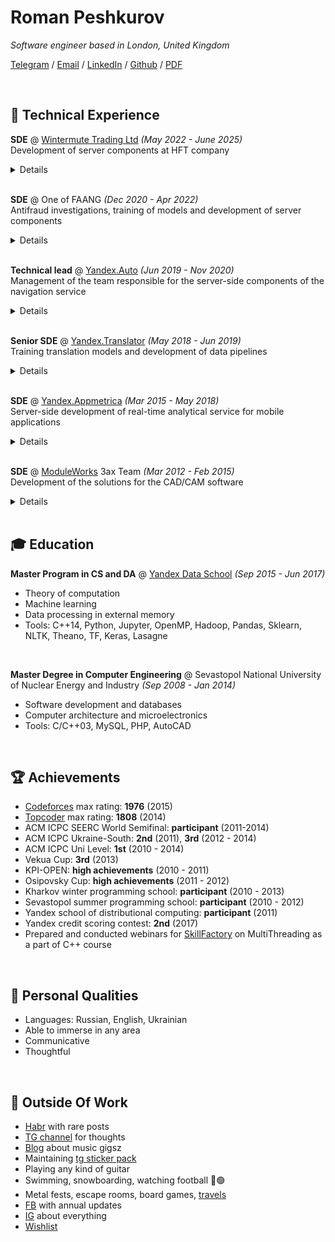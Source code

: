 # Roman Peshkurov

_Software engineer based in London, United Kingdom_ <br>

[Telegram](https://t.me/blazerer) / [Email](mailto:roman.peshkurov@gmail.com) / [LinkedIn](https://www.linkedin.com/in/blazerer) / [Github](https://github.com/blazerer) / [PDF](RomanPeshkurov.pdf) 

<br>

## 💾 Technical Experience
**SDE** @ [Wintermute Trading Ltd](https://www.wintermute.com/) _(May 2022 - June 2025)_ <br>
Development of server components at HFT company
<details align="justify">
 <summary>Details</summary>
 <ul>
  <li>Development of pricing- and accounting- components, which are used for every crypto exchange </li>
  <li>Predictive models implementation, optimisation and delivery to production. Tangibly affected P&L</li>
  <li>Market data integrations with several crypto exchanges</li>
  <li>Participated in regular on call shifts, conducted analysis of anomalies and took part in the interviewing process</li>
  <li>Tools: C++, Python, PostgreSQL, Internal tools</li>
 </ul>
</details>
<br>

**SDE** @ One of FAANG _(Dec 2020 - Apr 2022)_ <br>
Antifraud investigations, training of models and development of server components
<details align="justify">
 <summary>Details</summary>
 <ul>
  <li>Worked in the antifraud field, so can't share many details</li>
  <li>Trained models in ambiguous area</li>
  <li>Developed data pipelines and implemented business logic around them</li>
  <li>Performed anomalies investigations </li>
  <li>Managed bootcampers and interns, conducted interviews </li>
  <li>Tools: Python, Internal ML libraries, Hive/Spark, MySQL, HG, Internal tools</li>
 </ul>
</details>
<br>

**Technical lead** @ [Yandex.Auto](https://auto.yandex/promo) _(Jun 2019 - Nov 2020)_ <br>
Management of the team responsible for the server-side components of the navigation service
<details align="justify">
 <summary>Details</summary>
 <ul>
  <li>Designed and developed server-side applications for the integrations of our service with partners (eg. Remote-Access-To-Car)</li>
  <li>Introduced dashboards and metrics recalculation processes</li>
  <li>Leaded development of push-service for proprietary devices</li>
  <li>Developed Logs-On-Demand system for our devices</li>
  <li>Participated in interviewing, onboarding, mentorship, project management routines of the team</li>
  <li>Tools: C++14, PostgreSQL, PlantUML, Java, Yandex-tools</li>
</ul>
 <i>
 <br>
 <b>Remote-Access-To-Car Demonstration</b><br>
 We integrated our navigation app with the telematics system, so that allowed our customers to have access to car's features (ignition, locks, etc.) via app.
 Was responsible for the design and development of server components via management of the team of 4 developers.<br>
 Here you can see <a href="https://vc.ru/transport/84796-foto-prototip-yandeks-avto-kotoraya-umeet-udalenno-upravlyat-mashinoy-i-sledit-za-ee-sostoyaniem">post</a> about presentation from the conference with a part about our project:
</i>
 <br>
 <br>
 <div class="video-container">
 <iframe src="https://www.youtube.com/embed/28R7JjUjjGY?start=2560" title="YouTube video player" frameborder="0" allow="accelerometer; autoplay; clipboard-write; encrypted-media; gyroscope; picture-in-picture" allowfullscreen class="video"></iframe>
 </div>

</details>
<br>

**Senior SDE** @ [Yandex.Translator](https://translate.yandex.com/) _(May 2018 - Jun 2019)_ <br>
Training translation models and development of data pipelines
<details align="justify">
 <summary>Details</summary>
 <ul>
  <li>Designed and developed end-to-end data aggregation pipeline: from application on device to table into the MR-storage</li>
  <li>Improved translation quality on Turkish language family via training new types of neural models, <b>waiting for <a href="https://patents.google.com/patent/US20220198159A1/">patent</a></b></li>
  <li>Implemented Alternatives-For-Translation backend based on neural language model API</li>
  <li>Tools: C++14, Python, NLTK, TF, Yandex MapReduce, Transformer RNNs, HG</li>
 </ul>
 <i>
 <br>
 <b>Alternatives-For-Translation Demonstration</b><br>
 Worked on an optimal extraction of probabilities' values from translation model to allow us to suggest alternative words in the translation.<br>
 As a result, we obtained server API for this task, and here you can see example of this tool's usage on en-ru language pair:
 </i>
 <br>
 <br>
 <p class="video-container">
  <iframe src="https://www.youtube.com/embed/qzsiknOQsZI" title="YouTube video player" frameborder="0" allow="accelerometer; autoplay; clipboard-write; encrypted-media; gyroscope; picture-in-picture" allowfullscreen class="video"></iframe>
 </p>
 <i>
 <br>
 <b>Turkish Languages Translator and Yakut Language</b><br>
 Worked on the multi-language translation models with Tranformer RNNs and tried to find the best experiments' setup by preparation of corpora and tuning of models.<br>
 In the end, we achieved better quality in comparison to our baselines on the az-ru, kz-ru, uz-ru and other turk languages. <br>
 Yakut language is endangered one and our translator was the first registered translation system for it. As this language has high significance for the russian indigenous people, this achievement was reflected in the dedicated documentary:
 </i>
 <br>
 <br>
 <p class="video-container">
  <iframe src="https://www.youtube.com/embed/HupI6xOvWkc" title="YouTube video player" frameborder="0" allow="accelerometer; autoplay; clipboard-write; encrypted-media; gyroscope; picture-in-picture" allowfullscreen class="video"></iframe>
 </p>
</details>
<br>

**SDE** @ [Yandex.Appmetrica](https://appmetrica.yandex.com/about) _(Mar 2015 - May 2018)_ <br>
Server-side development of real-time analytical service for mobile applications
<details align="justify">
 <summary>Details</summary>
 <ul>
  <li>Developed distributed fault-tolerant real-time data pipeline (40·10^9 rows/day) as a set of microservices</li>
  <li>Maintained and optimised self-written backend servers' layer (140·10^3 RPS of HTTPS in peak)</li>
  <li>Developed various utils: internal/external APIs, MR-jobs, monitorings and testing solutions</li>
  <li>Performed investigations on petabytes of data via MR and ClickHouse SQL</li>
  <li>Tools: C++14, Boost, Poco, MySQL, <a href="https://clickhouse.tech/">ClickHouse</a> (developed in my department), Nginx, Python, Yandex MapReduce, Apache Zookeeper, Git</li>
 </ul>
 <i>
 <br>
 <b>Logs API Demonstration</b><br>
 Designed and developed the server side of this API to allow customers extracting logs of their applications from our storage.<br>
 Here you can see how process of the data download looks like:
 </i>
 <br>
 <br>
 <p class="video-container">
  <iframe src="https://www.youtube.com/embed/S7wl_8sTrAY" title="YouTube video player" frameborder="0" allow="accelerometer; autoplay; clipboard-write; encrypted-media; gyroscope; picture-in-picture" allowfullscreen class="video"></iframe>
 </p>
</details>
<br>

**SDE** @ [ModuleWorks](https://www.moduleworks.com/) 3ax Team _(Mar 2012 - Feb 2015)_ <br>
Development of the solutions for the CAD/CAM software
<details align="justify">
 <summary>Details</summary>
 <ul>
  <li>Solving sculpture surface machining and computational geometry problems</li>
  <li>Implemented library for the toolpath smoothing - based my master's thesis on it</li>
  <li>Developed and maintained project of Multiaxis Roughing (see below)</li>
  <li>Tools: C++03, Boost, Computational geometry tools, Svn</li>
 </ul>
 <i>
<br>
<b>Multiaxis Roughing Demonstration</b><br>
This toolpath generation algorithm was implemented as a combination of approaches between 5ax and 3ax project areas.
My aim was to make an actual implementation of an already scoped project and pushing it to the production.<br>
Here is the marketing demonstration of this tool:
 </i>
 <br>
 <br>
 <p class="video-container">
  <iframe src="https://www.youtube.com/embed/nHLNZ-Zp-r4" title="YouTube video player" frameborder="0" allow="accelerometer; autoplay; clipboard-write; encrypted-media; gyroscope; picture-in-picture" allowfullscreen class="video"></iframe>
 </p>
</details>

<br>

## 🎓 Education
**Master Program in CS and DA** @ [Yandex Data School](https://yandexdataschool.com/) _(Sep 2015 - Jun 2017)_ <br>
* Theory of computation
* Machine learning
* Data processing in external memory
* Tools: C++14, Python, Jupyter, OpenMP, Hadoop, Pandas, Sklearn, NLTK, Theano, TF, Keras, Lasagne

<br>

**Master Degree in Computer Engineering** @ Sevastopol National University of Nuclear Energy and Industry _(Sep 2008 - Jan 2014)_ <br>
* Software development and databases
* Сomputer architecture and microelectronics
* Tools: C/C++03, MySQL, PHP, AutoCAD

<br>

## 🏆 Achievements 
* [Codeforces](http://codeforces.com/profile/blazerer) max rating: **1976** (2015)
* [Topcoder](https://www.topcoder.com/members/blazerer/) max rating: **1808** (2014)
* ACM ICPC SEERC World Semifinal: **participant** (2011-2014)
* ACM ICPC Ukraine-South: **2nd** (2011), **3rd** (2012 - 2014)
* ACM ICPC Uni Level: **1st** (2010 - 2014)
* Vekua Cup: **3rd** (2013)
* KPI-OPEN: **high achievements** (2010 - 2011)
* Osipovsky Cup: **high achievements** (2011 - 2012)
* Kharkov winter programming school: **participant** (2010 - 2013)
* Sevastopol summer programming school: **participant** (2010 - 2012)
* Yandex school of distributional computing: **participant** (2011)
* Yandex credit scoring contest: **2nd** (2017)
* Prepared and conducted webinars for [SkillFactory](https://skillfactory.ru/) on MultiThreading as a part of C++ course

<br>

## 💬 Personal Qualities
* Languages: Russian, English, Ukrainian
* Able to immerse in any area
* Communicative
* Thoughtful

<br>

## 🎸 Outside Of Work
* [Habr](https://habr.com/ru/users/MrBlazerer/posts/) with rare posts
* [TG channel](https://t.me/imposter_and_ocd) for thoughts
* [Blog](https://vk.com/blazerer_about_music) about music gigsz
* Maintaining [tg sticker pack](https://t.me/addstickers/NorwegianFun)
* Playing any kind of guitar
* Swimming, snowboarding, watching football 🔴🟢
* Metal fests, escape rooms, board games, [travels](country_counter.md)
* [FB](https://www.facebook.com/MrBlazerer) with annual updates
* [IG](https://www.instagram.com/blazerer_about_everything/) about everything
* [Wishlist](wishlist.md)
